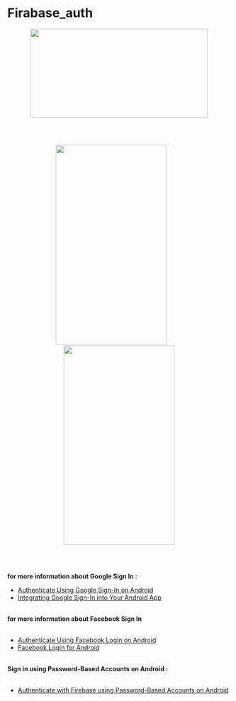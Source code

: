 # Firabase_auth


<div align="center">
  
<img width="400" height="200" src="https://user-images.githubusercontent.com/62887129/130086341-746ae7d8-67f3-4b6c-91ef-3779d1494a4e.png">
  
<br><br>
  
<kbd>  
<img width="250" height="450" src="https://user-images.githubusercontent.com/62887129/130087423-3ce47efb-42b6-4ad5-86f3-e371dcd684e5.png">
</kbd>
&nbsp; &nbsp; &nbsp; &nbsp;
<kbd>    
<img width="250" height="450" src="https://user-images.githubusercontent.com/62887129/130087418-7c2cf39f-7d17-4315-b4a3-e5dfc36b5249.png">
</kbd>

</div>  

<br> <br>
  
<b>  for more information about Google Sign In : </b>

<ul>
  <li> <a href="https://firebase.google.com/docs/auth/android/google-signin"> Authenticate Using Google Sign-In on Android </a> </li> 
  <li> <a href="https://developers.google.com/identity/sign-in/android/sign-in"> Integrating Google Sign-In into Your Android App </a> </li> 
</ul>

<br>
<b> for more information about Facebook Sign In </b>
 
 
<ul>
   <br>
  <li> <a href="https://firebase.google.com/docs/auth/android/facebook-login"> Authenticate Using Facebook Login on Android </a> </li> 
  <li> <a href="https://developers.facebook.com/docs/facebook-login/android"> Facebook Login for Android </a> </li> 
</ul>


<br>
<b> Sign in using Password-Based Accounts on Android : </b>

<ul>
  <br>
  <li> <a href="https://firebase.google.com/docs/auth/android/password-auth"> Authenticate with Firebase using Password-Based Accounts on Android </a> </li> 
</ul>

<br>

